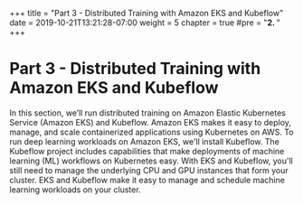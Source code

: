 +++
title = "Part 3 - Distributed Training with Amazon EKS and Kubeflow"
date = 2019-10-21T13:21:28-07:00
weight = 5
chapter = true
#pre = "<b>2. </b>"
+++

# Part 3 - Distributed Training with Amazon EKS and Kubeflow

In this section, we’ll run distributed training on Amazon Elastic Kubernetes Service (Amazon EKS) and Kubeflow. Amazon EKS makes it easy to deploy, manage, and scale containerized applications using Kubernetes on AWS. To run deep learning workloads on Amazon EKS, we'll install Kubeflow. The Kubeflow project includes capabilities that make deployments of machine learning (ML) workflows on Kubernetes easy. With EKS and Kubeflow, you'll still need to manage the underlying CPU and GPU instances that form your cluster. EKS and Kubeflow make it easy to manage and schedule machine learning workloads on your cluster.
